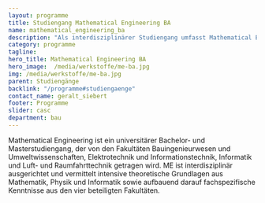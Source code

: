 ```yaml
---
layout: programme
title: Studiengang Mathematical Engineering BA
name: mathematical_engineering_ba
description: "Als interdisziplinärer Studiengang umfasst Mathematical Engineering eine Vielzahl von Themengebieten und Anwendungsmöglichkeiten."
category: programme
tagline: 
hero_title: Mathematical Engineering BA
hero_image:  /media/werkstoffe/me-ba.jpg
img: /media/werkstoffe/me-ba.jpg
parent: Studiengänge
backlink: "/programme#studiengaenge"
contact_name: geralt_siebert
footer: Programme
slider: casc
department: bau
---
```



Mathematical Engineering ist ein universitärer Bachelor- und Masterstudiengang,
der von den Fakultäten Bauingenieurwesen und Umweltwissenschaften,
Elektrotechnik und Informationstechnik, Informatik und Luft- und
Raumfahrttechnik getragen wird. ME ist interdisziplinär ausgerichtet und
vermittelt intensive theoretische Grundlagen aus Mathematik, Physik und
Informatik sowie aufbauend darauf fachspezifische Kenntnisse aus den vier
beteiligten Fakultäten.
